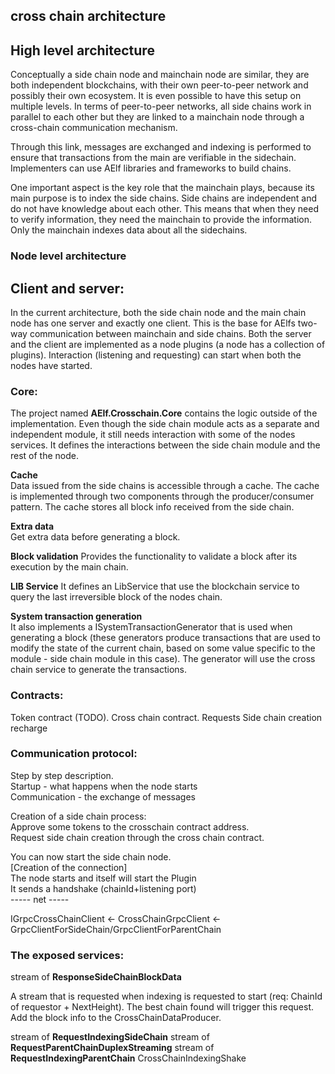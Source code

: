 ## cross chain architecture

## High level architecture

Conceptually a side chain node and mainchain node are similar, they are both independent blockchains, with their own peer-to-peer network and possibly their own ecosystem. It is even possible to have this setup on multiple levels. In terms of peer-to-peer networks, all side chains work in parallel to each other but they are linked to a mainchain node through a cross-chain communication mechanism.

Through this link, messages are exchanged and indexing is performed to ensure that transactions from the main are verifiable in the sidechain. Implementers can use AElf libraries and frameworks to build chains.

One important aspect is the key role that the mainchain plays, because its main purpose is to index the side chains. Side chains are independent and do not have knowledge about each other. This means that when they need to verify information, they need the mainchain to provide the information. Only the mainchain indexes data about all the sidechains.

### Node level architecture

## Client and server:

In the current architecture, both the side chain node and the main chain node has one server and exactly one client. This is the base for AElfs two-way communication between mainchain and side chains. Both the server and the client are implemented as a node plugins (a node has a collection of plugins). Interaction (listening and requesting) can start when both the nodes have started.

### Core:

The project named **AElf.Crosschain.Core** contains the logic outside of the implementation. Even though the side chain module acts as a separate and independent module, it still needs interaction with some of the nodes services. It defines the interactions between the side chain module and the rest of the node. 

**Cache**   
Data issued from the side chains is accessible through a cache. The cache is implemented through two components through the producer/consumer pattern. The cache stores all block info received from the side chain.

**Extra data**  
Get extra data before generating a block.

**Block validation** 
Provides the functionality to validate a block after its execution by the main chain.

**LIB Service** 
It defines an LibService that use the blockchain service to query the last irreversible block of the nodes chain. 

**System transaction generation**  
It also implements a ISystemTransactionGenerator that is used when generating a block (these generators produce transactions that are used to modify the state of the current chain, based on some value specific to the module - side chain module in this case). The generator will use the cross chain service to generate the transactions.


### Contracts:

Token contract (TODO).
Cross chain contract.
	Requests
	Side chain creation
recharge

### Communication protocol:

Step by step description.  
Startup - what happens when the node starts  
Communication - the exchange of messages  

Creation of a side chain process:  
Approve some tokens to the crosschain contract address.  
Request side chain creation through the cross chain contract.  

You can now start the side chain node.  
[Creation of the connection]  
The node starts and itself will start the Plugin  
It sends a handshake (chainId+listening port)  
----- net -----  




IGrpcCrossChainClient ← CrossChainGrpcClient<TResponse> ← GrpcClientForSideChain/GrpcClientForParentChain

### The exposed services:
stream of **ResponseSideChainBlockData** 

A stream that is requested when indexing is requested to start (req: ChainId of requestor + NextHeight). The best chain found will trigger this request. Add the block info to the CrossChainDataProducer.

stream of **RequestIndexingSideChain**
stream of **RequestParentChainDuplexStreaming**
stream of **RequestIndexingParentChain**
CrossChainIndexingShake
